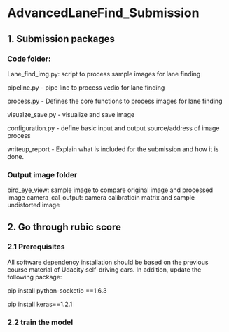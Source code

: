 # AdvancedLaneFind_Submission

## 1. Submission packages
### Code folder:

Lane_find_img.py: script to process sample images for lane finding

pipeline.py -  pipe line to process vedio for lane finding

process.py -  Defines the core functions to process images for lane finding

visualze_save.py - visualize and save image

configuration.py - define basic input and output source/address of image process

writeup_report - Explain what is included for the submission and how it is done. 

### Output image folder
bird_eye_view: sample image to compare original image and processed image 
camera_cal_output: camera calibratioin matrix and sample undistorted image

## 2. Go through rubic score
### 2.1 Prerequisites

All software dependency installation should be based on the previous course material of Udacity self-driving cars. In addition, update the following package:

pip install python-socketio ==1.6.3

pip install keras==1.2.1

### 2.2 train the model

